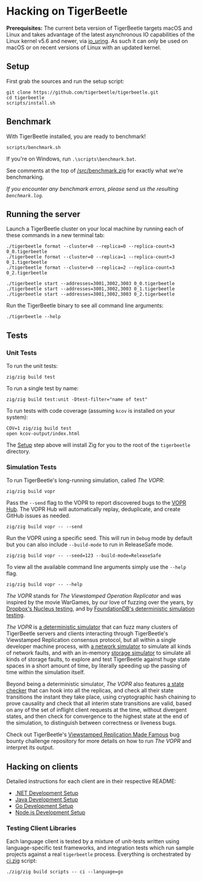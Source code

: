 # Hacking on TigerBeetle

**Prerequisites:** The current beta version of TigerBeetle targets macOS and Linux and takes advantage of the latest asynchronous IO capabilities of the Linux kernel v5.6 and newer, via [io_uring](https://kernel.dk/io_uring.pdf). As such it can only be used on macOS or on recent versions of Linux with an updated kernel.

## Setup

First grab the sources and run the setup script:

```console
git clone https://github.com/tigerbeetle/tigerbeetle.git
cd tigerbeetle
scripts/install.sh
```

## Benchmark

With TigerBeetle installed, you are ready to benchmark!

```console
scripts/benchmark.sh
```

If you're on Windows, run `.\scripts\benchmark.bat`.

See comments at the top of [/src/benchmark.zig](/src/benchmark.zig)
for exactly what we're benchmarking.

*If you encounter any benchmark errors, please send us the resulting `benchmark.log`.*

## Running the server

Launch a TigerBeetle cluster on your local machine by running each of these commands in a new terminal tab:

```console
./tigerbeetle format --cluster=0 --replica=0 --replica-count=3 0_0.tigerbeetle
./tigerbeetle format --cluster=0 --replica=1 --replica-count=3 0_1.tigerbeetle
./tigerbeetle format --cluster=0 --replica=2 --replica-count=3 0_2.tigerbeetle

./tigerbeetle start --addresses=3001,3002,3003 0_0.tigerbeetle
./tigerbeetle start --addresses=3001,3002,3003 0_1.tigerbeetle
./tigerbeetle start --addresses=3001,3002,3003 0_2.tigerbeetle
```

Run the TigerBeetle binary to see all command line arguments:

```console
./tigerbeetle --help
```

## Tests

### Unit Tests

To run the unit tests:

```console
zig/zig build test
```

To run a single test by name:

```console
zig/zig build test:unit -Dtest-filter="name of test"
```

To run tests with code coverage (assuming `kcov` is installed on your system):

```console
COV=1 zig/zig build test
open kcov-output/index.html
```

The [Setup](#setup) step above will install Zig for you to the root of the `tigerbeetle` directory.

### Simulation Tests

To run TigerBeetle's long-running simulation, called *The VOPR*:

```console
zig/zig build vopr
```

Pass the `--send` flag to the VOPR to report discovered bugs to the [VOPR Hub](/src/vopr_hub/README.md). The VOPR Hub will automatically replay, deduplicate, and create GitHub issues as needed.

```console
zig/zig build vopr -- --send
```

Run the VOPR using a specific seed. This will run in `Debug` mode by default but you can also include `--build-mode` to run in ReleaseSafe mode.

```console
zig/zig build vopr -- --seed=123 --build-mode=ReleaseSafe
```

To view all the available command line arguments simply use the `--help` flag.

```console
zig/zig build vopr -- --help
```

*The VOPR* stands for *The Viewstamped Operation Replicator* and was inspired by the movie WarGames, by our love of fuzzing over the years, by [Dropbox's Nucleus testing](https://dropbox.tech/infrastructure/-testing-our-new-sync-engine), and by [FoundationDB's deterministic simulation testing](https://www.youtube.com/watch?v=OJb8A6h9jQQ).

*The VOPR* is [a deterministic simulator](/src/simulator.zig) that can fuzz many clusters of TigerBeetle servers and clients interacting through TigerBeetle's Viewstamped Replication consensus protocol, but all within a single developer machine process, with [a network simulator](/src/testing/packet_simulator.zig) to simulate all kinds of network faults, and with an in-memory [storage simulator](/src/testing/storage.zig) to simulate all kinds of storage faults, to explore and test TigerBeetle against huge state spaces in a short amount of time, by literally speeding up the passing of time within the simulation itself.

Beyond being a deterministic simulator, *The VOPR* also features [a state checker](/src/testing/cluster/state_checker.zig) that can hook into all the replicas, and check all their state transitions the instant they take place, using cryptographic hash chaining to prove causality and check that all interim state transitions are valid, based on any of the set of inflight client requests at the time, without divergent states, and then check for convergence to the highest state at the end of the simulation, to distinguish between correctness or liveness bugs.

Check out TigerBeetle's [Viewstamped Replication Made Famous](https://github.com/coilhq/viewstamped-replication-made-famous#how-can-i-run-the-implementation-how-many-batteries-are-included-do-you-mean-i-can-even-run-the-vopr) bug bounty challenge repository for more details on how to run *The VOPR* and interpret its output.

## Hacking on clients

Detailed instructions for each client are in their respective README:

* [.NET Development Setup](/src/clients/dotnet#development-setup)
* [Java Development Setup](/src/clients/java#development-setup)
* [Go Development Setup](/src/clients/go#development-setup)
* [Node.js Development Setup](/src/clients/node#development-setup)

### Testing Client Libraries

Each language client is tested by a mixture of unit-tests written using language-specific test
frameworks, and integration tests which run sample projects against a real `tigerbeetle` process.
Everything is orchestrated by [ci.zig](/src/scripts/ci.zig) script:

```console
./zig/zig build scripts -- ci --language=go
```
